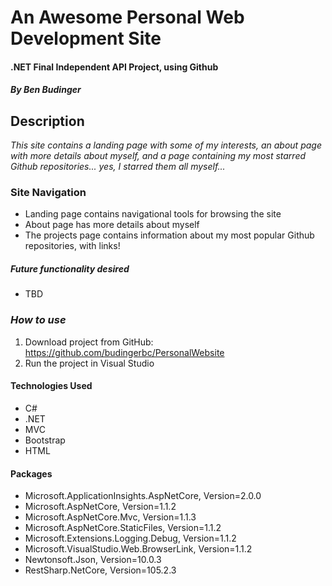 # An Awesome Personal Web Development Site

#### .NET Final Independent API Project, using Github

##### By Ben Budinger

## Description

_This site contains a landing page with some of my interests, an about page with more details about myself, and a page containing my most starred Github repositories... yes, I starred them all myself..._

### Site Navigation
- Landing page contains navigational tools for browsing the site
- About page has more details about myself
- The projects page contains information about my most popular Github repositories, with links!

##### Future functionality desired

- TBD

### _How to use_ ###

1. Download project from GitHub: https://github.com/budingerbc/PersonalWebsite
2. Run the project in Visual Studio

#### Technologies Used

* C#
* .NET
* MVC
* Bootstrap
* HTML

#### Packages

* Microsoft.ApplicationInsights.AspNetCore, Version=2.0.0
* Microsoft.AspNetCore, Version=1.1.2
* Microsoft.AspNetCore.Mvc, Version=1.1.3
* Microsoft.AspNetCore.StaticFiles, Version=1.1.2
* Microsoft.Extensions.Logging.Debug, Version=1.1.2
* Microsoft.VisualStudio.Web.BrowserLink, Version=1.1.2
* Newtonsoft.Json, Version=10.0.3
* RestSharp.NetCore, Version=105.2.3
